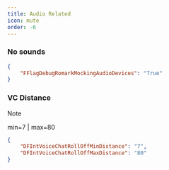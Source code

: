 ```yaml
---
title: Audio Related
icon: mute
order: -6
---
```

### No sounds
```json
{
    "FFlagDebugRomarkMockingAudioDevices": "True"
}
```
### VC Distance
> [!NOTE]
> min=7 | max=80
```json
{
    "DFIntVoiceChatRollOffMinDistance": "7",
    "DFIntVoiceChatRollOffMaxDistance": "80"
}
```